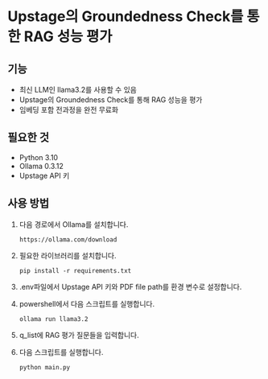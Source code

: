 # Upstage의 Groundedness Check를 통한 RAG 성능 평가

## 기능
- 최신 LLM인 llama3.2를 사용할 수 있음
- Upstage의 Groundedness Check를 통해 RAG 성능을 평가
- 임베딩 포함 전과정을 완전 무료화

## 필요한 것
- Python 3.10
- Ollama 0.3.12
- Upstage API 키

## 사용 방법
1. 다음 경로에서 Ollama를 설치합니다.
   ```
   https://ollama.com/download
   ```
2. 필요한 라이브러리를 설치합니다.
   ```
   pip install -r requirements.txt
   ```
3. .env파일에서 Upstage API 키와 PDF file path를 환경 변수로 설정합니다.
   
4. powershell에서 다음 스크립트를 실행합니다.
   ```
   ollama run llama3.2
   ```
5. q_list에 RAG 평가 질문들을 입력합니다.
   
6. 다음 스크립트를 실행합니다.
   ```
   python main.py
   ```
